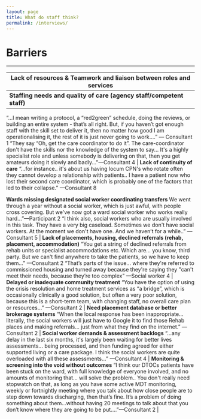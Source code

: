 ```yaml
---
layout: page
title: What do staff think?
permalink: /interviews/
---
```


# Barriers
----------------------

 | Lack of resources & Teamwork and liaison between roles and services |
 | --- |
 | **Staffing needs and quality of care (agency staff/competent staff)** 
 “…I mean writing a protocol, a “red2green” schedule, doing the reviews, or building an entire system - that’s all right. But, if you haven’t got enough staff with the skill set to deliver it, then no matter how good I am operationalising it, the rest of it is just never going to work....” — Consultant 1 “They say “Oh, get the care coordinator to do it”. The care-coordinator don't have the skills nor the knowledge of the system to say... It's a highly specialist role and unless somebody is delivering on that, then you get amateurs doing it slowly and badly..."—Consultant 4
 | **Lack of continuity of care** “…for instance.. it's about us having locum CPN's who rotate often they cannot develop a relationship with patients.. I have a patient now who lost their second care coordinator, which is probably one of the factors that led to their collapse.” —Consultant 8
 
 **Wards missing designated social worker coordinating transfers** We went through a year without a social worker, which is just awful, with people cross covering. But we've now got a ward social worker who works really hard…”—Participant 2 
 “I think also, social workers who are usually involved in this task. They have a very big caseload. Sometimes we don't have social workers. At the moment we don't have one. And we haven’t for a while..” — Consultant 5
 | **Lack of placements, housing, declined referrals (rehab, placement, accommodation)** “You get a string of declined referrals from rehab units or specialist accommodations etc. Which are… you know, third party. But we can't find anywhere to take the patients, so we have to keep them...” —Consultant 2 
 “That’s parts of the issue... where they're referred to commissioned housing and turned away because they're saying they "can't meet their needs, because they’re too complex" —Social worker 4 
 | **Delayed or inadequate community treatment** “You have the option of using the crisis resolution and home treatment services as “a bridge”, which is occasionally clinically a good solution, but often a very poor solution, because this is a short-term team, with changing staff, no overall care plan or resources...” —Consultant 2 
 | **Need placement database or better brokerage systems** “When the local response has been inappropriate... literally, the social workers will just have to Google it to find those Rehab places and making referrals… just from what they find on the internet.” — Consultant 2 
 | **Social worker demands & assessment backlogs** “…any delay in the last six months, it's largely been waiting for better lives assessments… being processed, and then funding agreed for either supported living or a care package. I think the social workers are quite overloaded with all these assessments...” —Consultant 4 
 | **Monitoring & screening into the void without outcomes** “I think our DTOCs patients have been stuck on the ward, with full knowledge of everyone involved, and no amounts of monitoring that… will solve the problem.. You don't really need stopwatch on that, as long as you have some active MDT monitoring, weekly or fortnightly meeting where you talk about how close people are to step down towards discharging, then that’s fine. It’s a problem of doing something about them…without having 20 meetings to talk about that you don’t know where they are going to be put….”—Consultant 2 | 
